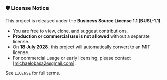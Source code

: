 ### 🛡️ License Notice

This project is released under the **Business Source License 1.1 (BUSL-1.1)**.

- You are free to view, clone, and suggest contributions.
- **Production or commercial use is not allowed** without a separate license.
- On **18 July 2028**, this project will automatically convert to an MIT license.
- For commercial usage or early licensing, please contact [michaelobasa2@gmail.com].

See `LICENSE` for full terms.
